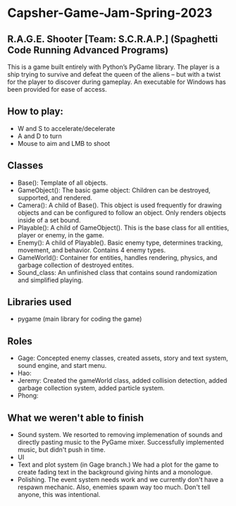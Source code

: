 # Capsher-Game-Jam-Spring-2023  

## R.A.G.E. Shooter [Team: S.C.R.A.P.] (Spaghetti Code Running Advanced Programs)

This is a game built entirely with Python’s PyGame library. The player is a ship trying to survive and defeat the queen of the aliens – but with a twist for the player to discover during gameplay. An executable for Windows has been provided for ease of access.

## How to play:
* W and S to accelerate/decelerate
* A and D to turn
* Mouse to aim and LMB to shoot

## Classes
* Base(): Template of all objects.
* GameObject(): The basic game object: Children can be destroyed, supported, and rendered.
* Camera(): A child of Base(). This object is used frequently for drawing objects and can be configured to follow an object. Only renders objects inside of a set bound.
* Playable(): A child of GameObject(). This is the base class for all entities, player or enemy, in the game.
* Enemy(): A child of Playable(). Basic enemy type, determines tracking, movement, and behavior. Contains 4 enemy types.
* GameWorld(): Container for entities, handles rendering, physics, and garbage collection of destroyed entites.
* Sound_class: An unfinished class that contains sound randomization and simplified playing.

## Libraries used
* pygame (main library for coding the game)

## Roles
* Gage: Concepted enemy classes, created assets, story and text system, sound engine, and start menu.
* Hao: 
* Jeremy: Created the gameWorld class, added collision detection, added garbage collection system, added particle system.
* Phong:

## What we weren't able to finish
* Sound system. We resorted to removing implemenation of sounds and directly pasting music to the PyGame mixer. Successfully implemented music, but didn't push in time.
* UI
* Text and plot system (in Gage branch.) We had a plot for the game to create fading text in the background giving hints and a monologue.
* Polishing. The event system needs work and we currently don't have a respawn mechanic. Also, enemies spawn way too much. Don't tell anyone, this was intentional.

